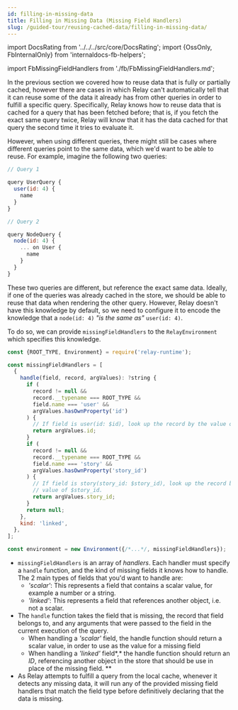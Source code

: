```yaml
---
id: filling-in-missing-data
title: Filling in Missing Data (Missing Field Handlers)
slug: /guided-tour/reusing-cached-data/filling-in-missing-data/
---
```


import DocsRating from '../../../src/core/DocsRating';
import {OssOnly, FbInternalOnly} from 'internaldocs-fb-helpers';

import FbMissingFieldHandlers from './fb/FbMissingFieldHandlers.md';

In the previous section we covered how to reuse data that is fully or partially cached, however there are cases in which Relay can't automatically tell that it can reuse some of the data it already has from other queries in order to fulfill a specific query. Specifically, Relay knows how to reuse data that is cached for a query that has been fetched before; that is, if you fetch the exact same query twice, Relay will know that it has the data cached for that query the second time it tries to evaluate it.

However, when using different queries, there might still be cases where different queries point to the same data, which we'd want to be able to reuse. For example, imagine the following two queries:

```js
// Query 1

query UserQuery {
  user(id: 4) {
    name
  }
}
```

```js
// Query 2

query NodeQuery {
  node(id: 4) {
    ... on User {
      name
    }
  }
}
```


These two queries are different, but reference the exact same data. Ideally, if one of the queries was already cached in the store, we should be able to reuse that data when rendering the other query. However, Relay doesn't have this knowledge by default, so we need to configure it to encode the knowledge that a `node(id: 4)` *"is the same as"* `user(id: 4)`.

To do so, we can provide `missingFieldHandlers` to the `RelayEnvironment` which specifies this knowledge.

<FbMissingFieldHandlers />

```js
const {ROOT_TYPE, Environment} = require('relay-runtime');

const missingFieldHandlers = [
  {
    handle(field, record, argValues): ?string {
      if (
        record != null &&
        record.__typename === ROOT_TYPE &&
        field.name === 'user' &&
        argValues.hasOwnProperty('id')
      ) {
        // If field is user(id: $id), look up the record by the value of $id
        return argValues.id;
      }
      if (
        record != null &&
        record.__typename === ROOT_TYPE &&
        field.name === 'story' &&
        argValues.hasOwnProperty('story_id')
      ) {
        // If field is story(story_id: $story_id), look up the record by the
        // value of $story_id.
        return argValues.story_id;
      }
      return null;
    },
    kind: 'linked',
  },
];

const environment = new Environment({/*...*/, missingFieldHandlers});
```

* `missingFieldHandlers` is an array of *handlers*. Each handler must specify a `handle` function, and the kind of missing fields it knows how to handle. The 2 main types of fields that you'd want to handle are:
    * *'scalar'*: This represents a field that contains a scalar value, for example a number or a string.
    * *'linked'*: This represents a field that references another object, i.e. not a scalar.
* The `handle` function takes the field that is missing, the record that field belongs to, and any arguments that were passed to the field in the current execution of the query.
    * When handling a *'scalar'* field, the handle function should return a scalar value, in order to use as the value for a missing field
    * When handling a *'linked'* field*,* the handle function should return an *ID*, referencing another object in the store that should be use in place of the missing field. **
* As Relay attempts to fulfill a query from the local cache, whenever it detects any missing data, it will run any of the provided missing field handlers that match the field type before definitively declaring that the data is missing.



<DocsRating />

